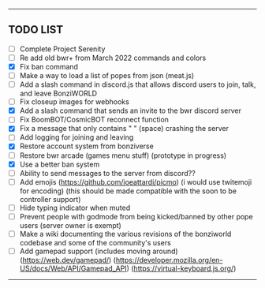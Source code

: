 <hr>

## TODO LIST
- [ ] Complete Project Serenity
- [ ] Re add old bwr+ from March 2022 commands and colors
- [x] Fix ban command
- [ ] Make a way to load a list of popes from json (meat.js)
- [ ] Add a slash command in discord.js that allows discord users to join, talk, and leave BonziWORLD
- [ ] Fix closeup images for webhooks
- [x] Add a slash command that sends an invite to the bwr discord server
- [ ] Fix BoomBOT/CosmicBOT reconnect function
- [x] Fix a message that only contains " " (space) crashing the server
- [ ] Add logging for joining and leaving
- [x] Restore account system from bonziverse
- [ ] Restore bwr arcade (games menu stuff) (prototype in progress)
- [x] Use a better ban system
- [ ] Ability to send messages to the server from discord??
- [ ] Add emojis (https://github.com/joeattardi/picmo) (i would use twitemoji for encoding) (this should be made compatible with the soon to be controller support)
- [ ] Hide typing indicator when muted
- [ ] Prevent people with godmode from being kicked/banned by other pope users (server owner is exempt)
- [ ] Make a wiki documenting the various revisions of the bonziworld codebase and some of the community's users
- [ ] Add gamepad support (includes moving around) (https://web.dev/gamepad/) (https://developer.mozilla.org/en-US/docs/Web/API/Gamepad_API) (https://virtual-keyboard.js.org/)

<hr>
